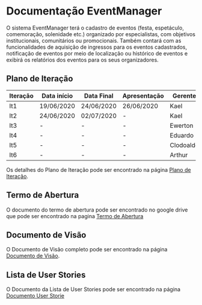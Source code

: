 # Documentação EventManager

O sistema EventManager terá o cadastro de eventos (festa, espetáculo, comemoração, solenidade etc.) organizado por especialistas, 
com objetivos institucionais, comunitários ou promocionais. Também contará com as funcionalidades de aquisição de ingressos para
os eventos cadastrados, notificação de eventos por meio de localização ou histórico de eventos
e exibirá os relatórios dos eventos para os seus organizadores.

## Plano de Iteração

Iteração | Data início | Data Final | Apresentação | Gerente
-------- | ----------- | ---------- | ------------ | -------
It1      | 19/06/2020  | 24/06/2020 | 26/06/2020   | Kael
It2      | 24/06/2020  | 02/07/2020 | -            | Kael
It3      | -           | -          | -            | Ewerton
It4      | -           | -          | -            | Eduardo
It5      | -           | -          | -            | Clodoaldo
It6      | -           | -          | -            | Arthur

Os detalhes do Plano de Iteração pode ser encontrado na página [Plano de Iteração](PlanoIteracao.md).

## Termo de Abertura 
O documento do termo de abertura pode ser encontrado no google drive que pode ser encontrado na pagina [Termo de Abertura](https://docs.google.com/document/d/1m3T2eIovP-VWMlkNr7gWR-0lO50QkCH_noEwD9v1VGM/edit)

## Documento de Visão

O Documento de Visão completo pode ser encontrado na página [Documento de Visão](DocVisao.md).

## Lista de User Stories

O Documento da Lista de User Stories pode ser encontrado na página [Documento User Storie](ModeloUS.md)


